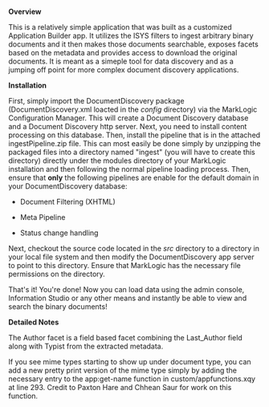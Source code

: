 **Overview**

This is a relatively simple application that was built as a customized Application Builder app. It utilizes the ISYS filters to ingest arbitrary binary documents and it then makes those documents searchable, exposes facets based on the metadata and provides access to download the original documents. It is meant as a simeple tool for data discovery and as a jumping off point for more complex document discovery applications.

**Installation**

First, simply import the DocumentDiscovery package (DocumentDiscovery.xml loacted in the *config* directory) via the MarkLogic Configuration Manager. This will create a Document Discovery database and a Document Discovery http server. Next, you need to install content processing on this database. Then, install the pipeline that is in the attached ingestPipeline.zip file. This can most easily be done simply by unzipping the packaged files into a directory named "ingest" (you will have to create this directory) directly under the modules directory of your MarkLogic installation and then following the normal pipeline loading process. Then, ensure that **only** the following pipelines are enable for the default domain in your DocumentDiscovery database:

* Document Filtering (XHTML)

* Meta Pipeline

* Status change handling

Next, checkout the source code located in the *src* directory to a directory in your local file system and then modify the DocumentDiscovery app server to point to this directory. Ensure that MarkLogic has the necessary file permissions on the directory.

That's it! You're done! Now you can load data using the admin console, Information Studio or any other means and instantly be able to view and search the binary documents!

**Detailed Notes**

The Author facet is a field based facet combining the Last_Author field along with Typist from the extracted metadata.

If you see mime types starting to show up under document type, you can add a new pretty print version of the mime type simply by adding the necessary entry to the app:get-name function in custom/appfunctions.xqy at line 293. Credit to Paxton Hare and Chhean Saur for work on this function.